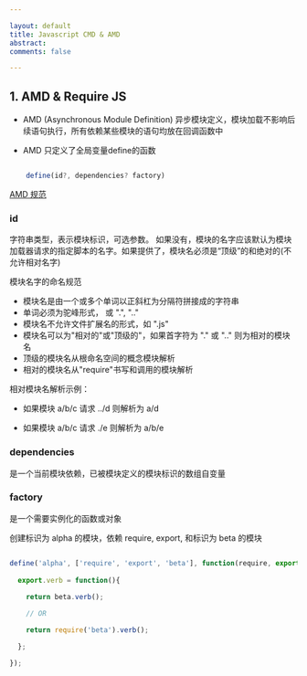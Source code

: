 ```yaml
---

layout: default
title: Javascript CMD & AMD
abstract: 
comments: false

---
```


## 1. AMD & Require JS

- AMD (Asynchronous Module Definition) 异步模块定义，模块加载不影响后续语句执行，所有依赖某些模块的语句均放在回调函数中

- AMD 只定义了全局变量define的函数

```javascript 

	define(id?, dependencies? factory)

```

[AMD 规范](https://github.com/amdjs/amdjs-api/wiki/AMD)

### id 

字符串类型，表示模块标识，可选参数。 如果没有，模块的名字应该默认为模块加载器请求的指定脚本的名字。如果提供了，模块名必须是“顶级”的和绝对的(不允许相对名字)

模块名字的命名规范
- 模块名是由一个或多个单词以正斜杠为分隔符拼接成的字符串
- 单词必须为驼峰形式， 或 ".", ".."
- 模块名不允许文件扩展名的形式，如 ".js"
- 模块名可以为"相对的"或"顶级的"，如果首字符为 "." 或 ".." 则为相对的模块名
- 顶级的模块名从根命名空间的概念模块解析
- 相对的模块名从"require"书写和调用的模块解析


相对模块名解析示例：

- 如果模块 a/b/c 请求 ../d 则解析为 a/d

- 如果模块 a/b/c 请求 ./e  则解析为 a/b/e



### dependencies 

是一个当前模块依赖，已被模块定义的模块标识的数组自变量

### factory 

是一个需要实例化的函数或对象


创建标识为 alpha 的模块，依赖 require, export, 和标识为 beta 的模块

```javascript

define('alpha', ['require', 'export', 'beta'], function(require, export, beta){
		
  export.verb = function(){
		
    return beta.verb();

    // OR

    return require('beta').verb();

  };

});

```